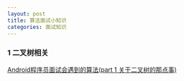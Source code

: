 ```yaml
---
layout: post
title: 算法面试小知识
categories: 面试知识
---
```


### 1 二叉树相关 ###

[Android程序员面试会遇到的算法(part 1 关于二叉树的那点事) ]("https://www.jianshu.com/p/6f179f37ad79")  

